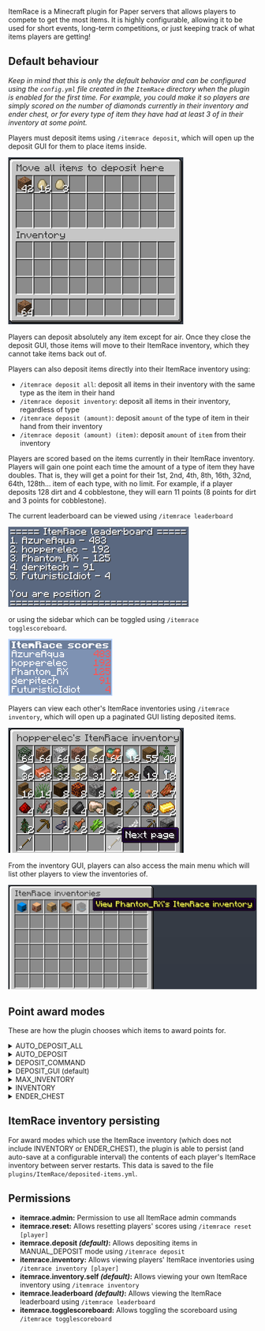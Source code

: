 ItemRace is a Minecraft plugin for Paper servers that allows players to compete to get the most items. It is highly configurable, allowing it to be used for short events, long-term competitions, or just keeping track of what items players are getting!

## Default behaviour
*Keep in mind that this is only the default behavior and can be configured using the `config.yml` file created in the `ItemRace` directory when the plugin is enabled for the first time.
For example, you could make it so players are simply scored on the number of diamonds currently in their inventory and ender chest, or for every type of item they have had at least 3 of in their inventory at some point.*

Players must deposit items using `/itemrace deposit`, which will open up the deposit GUI for them to place items inside.

![Deposit GUI - Chest UI with title "Move all items to deposit here"](screenshots/deposit-gui.webp)

Players can deposit absolutely any item except for air. Once they close the deposit GUI, those items will move to their ItemRace inventory, which they cannot take items back out of.

Players can also deposit items directly into their ItemRace inventory using:
- `/itemrace deposit all`: deposit all items in their inventory with the same type as the item in their hand
- `/itemrace deposit inventory`: deposit all items in their inventory, regardless of type
- `/itemrace deposit (amount)`: deposit `amount` of the type of item in their hand from their inventory
- `/itemrace deposit (amount) (item)`: deposit `amount` of `item` from their inventory

Players are scored based on the items currently in their ItemRace inventory. Players will gain one point each time the amount of a type of item they have doubles. That is, they will get a point for their 1st, 2nd, 4th, 8th, 16th, 32nd, 64th, 128th... item of each type, with no limit. For example, if a player deposits 128 dirt and 4 cobblestone, they will earn 11 points (8 points for dirt and 3 points for cobblestone).

The current leaderboard can be viewed using `/itemrace leaderboard`

![ItemRace leaderboard shown in chat](screenshots/leaderboard-chat.webp)

or using the sidebar which can be toggled using `/itemrace togglescoreboard`.

![ItemRace leaderboard shown in sidebar](screenshots/scoreboard-sidebar.webp)

Players can view each other's ItemRace inventories using `/itemrace inventory`, which will open up a paginated GUI listing deposited items.

![Inventory GUI - Double chest with title "hopperelec's ItemRace inventory" and with two buttons on the bottom, one named "Next page"](screenshots/inventory-gui.webp)

From the inventory GUI, players can also access the main menu which will list other players to view the inventories of.

![Inventory GUI main menu - Double chest with title "ItemRace inventories" containing player skulls, one named "View Phantom_RX's ItemRace inventory"](screenshots/inventory-gui-mainmenu.webp)


## Point award modes
These are how the plugin chooses which items to award points for.

<details>
	<summary>AUTO_DEPOSIT_ALL</summary>
	<p>All items a player picks up are automatically moved into their ItemRace inventory, which they cannot take items out of.</p>
</details>
<details>
	<summary>AUTO_DEPOSIT</summary>
	<p>
    Similar to AUTO_DEPOSIT_ALL but only items which the player can earn points for will be deposited.
    This is only really useful if a denylist has been created
    </p>
</details>
<details>
	<summary>DEPOSIT_COMMAND</summary>
	<p>
    Similar to AUTO_DEPOSIT, but players choose which items to move to their ItemRace inventory using `/itemrace deposit`.
    If no arguments are specified, the item in the player's hand is deposited.
    </p>
</details>
<details>
	<summary>DEPOSIT_GUI (default)</summary>
	<p>
    Similar to DEPOSIT_COMMAND except, if no arguments are specified, then an inventory GUI is opened.
    Players can move any items they wish to deposit into that inventory.
    </p>
</details>
<details>
	<summary>MAX_INVENTORY</summary>
	<p>Similar to AUTO_DEPOSIT, but players do not lose deposited items. Instead, their ItemRace inventory is based on the maximum amount of a given item they have held in their inventory at any time.</p>
</details>
<details>
	<summary>INVENTORY</summary>
	<p>Players are scored based on the items currently in their inventory.</p>
</details>
<details>
	<summary>ENDER_CHEST</summary>
	<p>Similar to INVENTORY, but also includes items in their ender chest.</p>
</details>

## ItemRace inventory persisting
For award modes which use the ItemRace inventory (which does not include INVENTORY or ENDER_CHEST), the plugin is able to persist (and auto-save at a configurable interval) the contents of each player's ItemRace inventory between server restarts. This data is saved to the file `plugins/ItemRace/deposited-items.yml`.

## Permissions
- **itemrace.admin:** Permission to use all ItemRace admin commands
- **itemrace.reset:** Allows resetting players' scores using `/itemrace reset [player]`
- **itemrace.deposit *(default)*:** Allows depositing items in MANUAL_DEPOSIT mode using `/itemrace deposit`
- **itemrace.inventory:** Allows viewing players' ItemRace inventories using `/itemrace inventory [player]`
- **itemrace.inventory.self *(default)*:** Allows viewing your own ItemRace inventory using `/itemrace inventory`
- **itemrace.leaderboard *(default)*:** Allows viewing the ItemRace leaderboard using `/itemrace leaderboard`
- **itemrace.togglescoreboard:** Allows toggling the scoreboard using `/itemrace togglescoreboard`